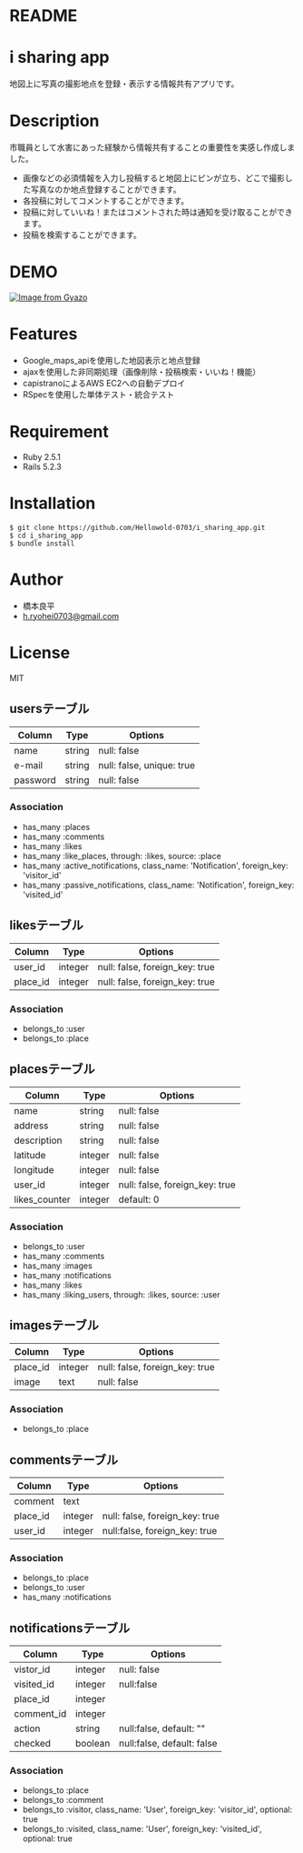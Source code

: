 # README

# i sharing app
地図上に写真の撮影地点を登録・表示する情報共有アプリです。

# Description
市職員として水害にあった経験から情報共有することの重要性を実感し作成しました。
* 画像などの必須情報を入力し投稿すると地図上にピンが立ち、どこで撮影した写真なのか地点登録することができます。
* 各投稿に対してコメントすることができます。
* 投稿に対していいね！またはコメントされた時は通知を受け取ることができます。
* 投稿を検索することができます。

# DEMO
[![Image from Gyazo](https://i.gyazo.com/50d4ebb1aca24d741c040ede287a4893.gif)](https://gyazo.com/50d4ebb1aca24d741c040ede287a4893)

# Features
* Google_maps_apiを使用した地図表示と地点登録
* ajaxを使用した非同期処理（画像削除・投稿検索・いいね！機能）
* capistranoによるAWS EC2への自動デプロイ
* RSpecを使用した単体テスト・統合テスト

# Requirement
* Ruby 2.5.1
* Rails 5.2.3

# Installation
```
$ git clone https://github.com/Hellowold-0703/i_sharing_app.git
$ cd i_sharing_app
$ bundle install
```

# Author
* 橋本良平
* h.ryohei0703@gmail.com

# License
MIT


## usersテーブル
|Column|Type|Options|
|------|----|-------|
|name|string|null: false|
|e-mail|string|null: false, unique: true|
|password|string|null: false|

### Association
- has_many :places
- has_many :comments
- has_many :likes
- has_many :like_places, through: :likes, source: :place
- has_many :active_notifications, class_name: 'Notification', foreign_key: 'visitor_id'
- has_many :passive_notifications, class_name: 'Notification', foreign_key: 'visited_id'

## likesテーブル

|Column|Type|Options|
|------|----|-------|
|user_id|integer|null: false, foreign_key: true|
|place_id|integer|null: false, foreign_key: true|

### Association
- belongs_to :user
- belongs_to :place

## placesテーブル
|Column|Type|Options|
|------|----|-------|
|name|string|null: false|
|address|string|null: false|
|description|string|null: false|
|latitude|integer|null: false|
|longitude|integer|null: false|
|user_id|integer|null: false, foreign_key: true|
|likes_counter|integer|default: 0|

### Association
- belongs_to :user
- has_many :comments
- has_many :images
- has_many :notifications
- has_many :likes
- has_many :liking_users, through: :likes, source: :user

## imagesテーブル
|Column|Type|Options|
|------|----|-------|
|place_id|integer|null: false, foreign_key: true|
|image|text|null: false|

### Association
- belongs_to :place

## commentsテーブル
|Column|Type|Options|
|------|----|-------|
|comment|text|
|place_id|integer|null: false, foreign_key: true|
|user_id|integer|null:false, foreign_key: true|

### Association
- belongs_to :place
- belongs_to :user
- has_many :notifications

## notificationsテーブル
|Column|Type|Options|
|------|----|-------|
|vistor_id|integer|null: false|
|visited_id|integer|null:false|
|place_id|integer|
|comment_id|integer|
|action|string|null:false, default: ""|
|checked|boolean|null:false, default: false|

### Association
- belongs_to :place
- belongs_to :comment
- belongs_to :visitor, class_name: 'User', foreign_key: 'visitor_id', optional: true
- belongs_to :visited, class_name: 'User', foreign_key: 'visited_id', optional: true
